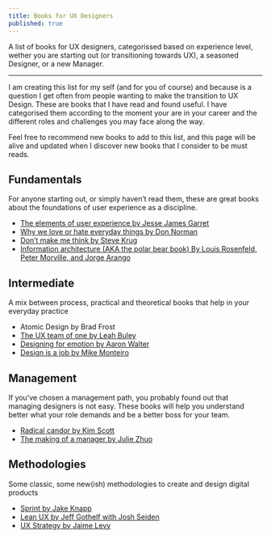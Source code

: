 ```yaml
---
title: Books for UX Designers
published: true
---
```


A list of books for UX designers, categorissed based on experience level, wether you are starting out (or transitioning towards UX), a seasoned Designer, or a new Manager.

---
I am creating this list for my self (and for you of course) and because is a question I get often from people wanting to make the transition to UX Design. These are books that I have read and found useful. I have categorised them according to the moment your are in your career and the different roles and challenges you may face along the way. 

Feel free to recommend new books to add to this list, and this page will be alive and updated when I discover new books that I consider to be must reads.



## Fundamentals
For anyone starting out, or simply haven’t read them, these are great books about the foundations of user experience as a discipline.

- [The elements of user experience by Jesse James Garret](http://www.jjg.net/elements/pdf/elements_ch02.pdf "The elements of user experience by Jesse James Garret") 
- [Why we love or hate everyday things by Don Norman](https://jnd.org/emotional-design-why-we-love-or-hate-everyday-things/ "Why we love or hate everyday things by Don Norman")
- [Don’t make me think by Steve Krug](http://sensible.com/dmmt.html "Don’t make me think by Steve Krug")
- [Information architecture (AKA the polar bear book) By Louis Rosenfeld, Peter Morville, and Jorge Arango](https://jarango.com/books/ "Information architecture (AKA the polar bear book) By Louis Rosenfeld, Peter Morville, and Jorge Arango")



## Intermediate
A mix between process, practical and theoretical books that help in your everyday practice

- Atomic Design by Brad Frost
- [The UX team of one by Leah Buley](http://leahbuley.com/ "The UX team of one by Leah Buley")
- [Designing for emotion by Aaron Walter](https://abookapart.com/products/designing-for-emotion "Designing for emotion by Aaron Walter")
- [Design is a job by Mike Monteiro](https://abookapart.com/products/design-is-a-job "Design is a job by Mike Monteiro")



## Management
If you’ve chosen a management path, you probably found out that managing designers is not easy. These books will help you understand better what your role demands and be a better boss for your team.

- [Radical candor by Kim Scott](https://www.radicalcandor.com/ "Radical candor by Kim Scott")
- [The making of a manager by Julie Zhuo](http://www.juliezhuo.com/book/manager.html "The making of a manager by Julie Zhuo")



## Methodologies
Some classic, some new(ish) methodologies to create and design digital products

- [Sprint by Jake Knapp](https://www.thesprintbook.com/ "Sprint by Jake Knapp")
- [Lean UX by Jeff Gothelf with Josh Seiden](https://www.jeffgothelf.com/books/#LIBROS-PAGE "Lean UX by Jeff Gothelf with Josh Seiden")
- [UX Strategy by Jaime Levy](https://jaimelevy.com/ux-strategy-book/ "UX Strategy by Jaime Levy")
